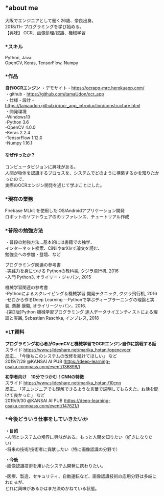 ## *about me  
大阪でエンジニアとして働く26歳、奈良出身。  
2018/11~ プログラミングを学び始める。  
【興味】 OCR、画像処理/認識、機械学習  
    
### *スキル  
Python, Java  
OpenCV, Keras, TensorFlow, Numpy  
  
### *作品  
**自作OCRエンジン**
・デモサイト - https://ocrapp-mrc.herokuapp.com/  
・github - https://github.com/tamaUdon/ocr_app  
・仕様・設計 -　https://tamaudon.github.io/ocr_app_introduction/constructure.html  
・開発環境  
      -Windows10  
      -Python 3.6  
      -OpenCV 4.0.0  
      -Keras 2.2.4  
      -TensorFlow 1.12.0  
      -Numpy 1.16.1  
  
#### なぜ作ったか？  
コンピュータビジョンに興味がある。  
人間が物体を認識するプロセスを、システムでどのように構築するかを知りたかったので、  
実際のOCRエンジン開発を通じて学ぶことにした。  
  
  
### *現在の業務
Firebase MLkit を使用したiOS/Androidアプリケーション開発  
ロボットのソフトウェアののリファレンス、チュートリアル作成  
  
### *普段の勉強方法  

・普段の勉強方法…基本的には書籍での独学、  
インターネット検索、CiNiiやarXivで論文を読む、  
勉強会への参加・登壇、など  
  
プログラミング関連の参考書  
-実践力を身につける Pythonの教科書, クジラ飛行机, 2016  
-入門 Python3, オライリー・ジャパン, 2015  
  
機械学習関連の参考書  
-Pythonによるスクレイピング＆機械学習 開発テクニック, クジラ飛行机, 2016    
-ゼロから作るDeep Learning ―Pythonで学ぶディープラーニングの理論と実装, 斎藤 康毅, オライリージャパン，2016.  
-[第2版]Python 機械学習プログラミング 達人データサイエンティストによる理論と実践, Sebastian Raschka, インプレス, 2018  
  
### *LT資料
**プログラミング初心者がOpenCVと機械学習でOCRエンジン自作に挑戦する話**   
スライド https://www.slideshare.net/marika_hotani/opencvocr  
反応…「今後もこのシステムの改修を続けてほしい」 など  
2019/7/29 @KANSAI AI PUB (https://deep-learning-osaka.connpass.com/event/136898/)  
  
**初学者向け　10分でつかむ！CNNの特徴**   
スライド https://www.slideshare.net/marika_hotani/10cnn  
反応…「非エンジニアでも理解できるような言葉で説明してもらえた。お話を聞けて良かった」 など  
2019/9/30 @KANSAI AI PUB (https://deep-learning-osaka.connpass.com/event/147621/)  
  
  
### *今後どういう仕事をしていきたいか
**・目的**   
-人間とシステムの境界に興味がある。もっと人間を知りたい（好きになりたい）  
-将来の技術/技術者に貢献したい（特に画像認識の分野で）  
  
 **・今後**  
 -画像認識技術を用いたシステム開発に携わりたい。  

-医療、製造、セキュリティ、自動運転など、画像認識技術の応用分野は多岐にわたるが、  
どれに興味があるかはまだ決めかねている状態。  
  
